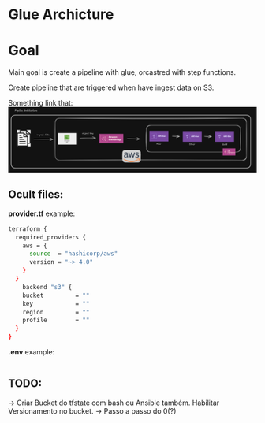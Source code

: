# Glue Archicture 

# Goal

Main goal is create a pipeline with glue, orcastred with step functions. 

Create pipeline that are triggered when have ingest data on S3.

Something link that:
![alt text](./imgs/pipeline.png)

## Ocult files:
**provider.tf**
example:
```bash
terraform {
  required_providers {
    aws = {
      source  = "hashicorp/aws"
      version = "~> 4.0"
    }
  }
    backend "s3" {
    bucket         = ""
    key            = ""
    region         = ""
    profile        = ""
  }
}
```

**.env**
example:

```bash

```



## TODO:

-> Criar Bucket do tfstate com bash ou Ansible também. Habilitar Versionamento no bucket.
-> Passo a passo do 0(?)


